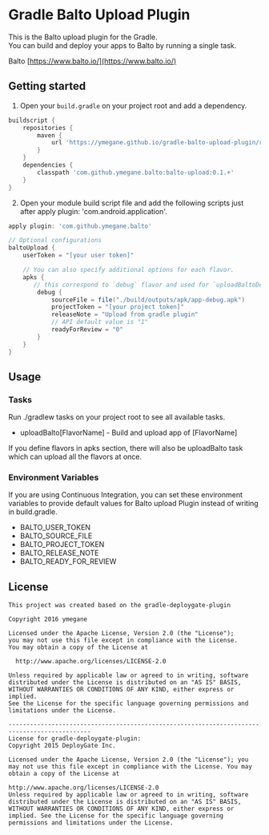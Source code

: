 # Gradle Balto Upload Plugin

This is the Balto upload plugin for the Gradle.  
You can build and deploy your apps to Balto by running a single task.

Balto [https://www.balto.io/](https://www.balto.io/)

Getting started
-------

1) Open your `build.gradle` on your project root and add a dependency.

```gradle
buildscript {
    repositories {
        maven {
            url 'https://ymegane.github.io/gradle-balto-upload-plugin/repository'
        }
    }
    dependencies {
        classpath 'com.github.ymegane.balto:balto-upload:0.1.+'
    }
}
```

2) Open your module build script file and add the following scripts just after apply plugin: 'com.android.application'.

```gradle
apply plugin: 'com.github.ymegane.balto'

// Optional configurations
baltoUpload {
    userToken = "[your user token]"

    // You can also specify additional options for each flavor.
    apks {
       // this correspond to `debug` flavor and used for `uploadBaltoDebug` task
        debug {
            sourceFile = file("./build/outputs/apk/app-debug.apk")
            projectToken = "[your project token]"
            releaseNote = "Upload from gradle plugin"
            // API default value is "1"
            readyForReview = "0"
        }
    }
}

```
Usage
-------
### Tasks
Run ./gradlew tasks on your project root to see all available tasks.
* uploadBalto[FlavorName] - Build and upload app of [FlavorName]

If you define flavors in apks section, there will also be uploadBalto task which can upload all the flavors at once.

### Environment Variables
If you are using Continuous Integration, you can set these environment variables to provide default values for Balto upload Plugin instead of writing in build.gradle.

- BALTO_USER_TOKEN
- BALTO_SOURCE_FILE
- BALTO_PROJECT_TOKEN
- BALTO_RELEASE_NOTE
- BALTO_READY_FOR_REVIEW

License
-------
```
This project was created based on the gradle-deploygate-plugin

Copyright 2016 ymegane

Licensed under the Apache License, Version 2.0 (the "License");
you may not use this file except in compliance with the License.
You may obtain a copy of the License at

  http://www.apache.org/licenses/LICENSE-2.0

Unless required by applicable law or agreed to in writing, software
distributed under the License is distributed on an "AS IS" BASIS,
WITHOUT WARRANTIES OR CONDITIONS OF ANY KIND, either express or implied.
See the License for the specific language governing permissions and
limitations under the License.

---------------------------------------------------------------------------------------------
License for gradle-deploygate-plugin:
Copyright 2015 DeployGate Inc.

Licensed under the Apache License, Version 2.0 (the "License"); you may not use this file except in compliance with the License. You may obtain a copy of the License at

http://www.apache.org/licenses/LICENSE-2.0
Unless required by applicable law or agreed to in writing, software distributed under the License is distributed on an "AS IS" BASIS, WITHOUT WARRANTIES OR CONDITIONS OF ANY KIND, either express or implied. See the License for the specific language governing permissions and limitations under the License.
```
